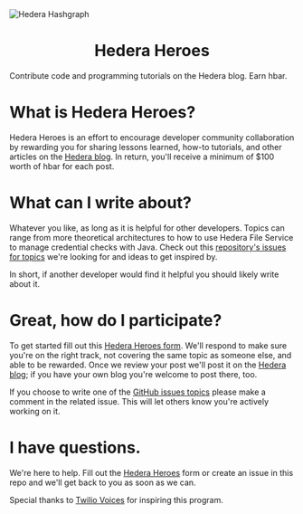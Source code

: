 <img alt="Hedera Hashgraph" src="https://cdn-assets-cloud.frontify.com/local/frontify/eyJwYXRoIjoiXC9wdWJsaWNcL3VwbG9hZFwvc2NyZWVuc1wvMTgwMjE1XC84ZWRmZTg5ZWY2YmVjMjc3ZGUyNGRiMGRjODZjYzJhMi0xNTY2NTg0MTE5LmpwZyJ9:frontify:924C8NPwP7tDUZdiFiTQJdJKZrzMOg7AzjInbzDdGsU?width=2400" />

<h1 align="center">Hedera Heroes</h1>
Contribute code and programming tutorials on the Hedera blog. Earn hbar.


# What is Hedera Heroes? 
Hedera Heroes is an effort to encourage developer community collaboration by rewarding you for sharing lessons learned, how-to tutorials, and other articles on the  <a href="https://www.hedera.com/blog/">Hedera blog</a>. In return, you'll receive a minimum of $100 worth of hbar for each post. 

# What can I write about? 
Whatever you like, as long as it is helpful for other developers. Topics can range from more theoretical architectures to how to use Hedera File Service to manage credential checks with Java. Check out this <a href="https://github.com/hashgraph/hedera-heroes/issues">repository's issues for topics</a> we're looking for and ideas to get inspired by. 

In short, if another developer would find it helpful you should likely write about it.

# Great, how do I participate?
To get started fill out this <a href="https://www.surveymonkey.com/r/hedera-heroes">Hedera Heroes form</a>. We'll respond to make sure you're on the right track, not covering the same topic as someone else, and able to be rewarded. Once we review your post we'll post it on the <a href="https://www.hedera.com/blog/">Hedera blog</a>; if you have your own blog you're welcome to post there, too. 

If you choose to write one of the <a href="https://github.com/hashgraph/hedera-heroes/issues">GitHub issues topics</a> please make a comment in the related issue. This will let others know you're actively working on it. 

# I have questions.
We're here to help. Fill out the <a href="https://www.surveymonkey.com/r/hedera-heroes">Hedera Heroes</a> form or create an issue in this repo and we'll get back to you as soon as we can. 


Special thanks to <a href="https://github.com/twilio/voices">Twilio Voices</a> for inspiring this program. 
